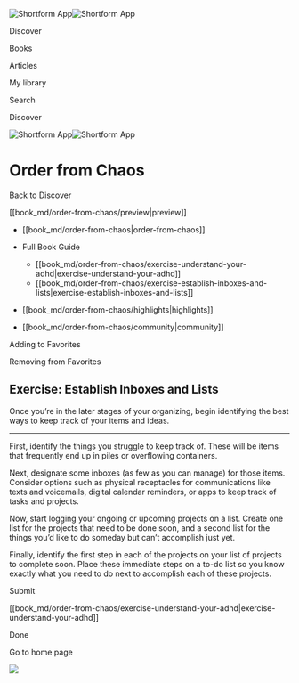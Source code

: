 ![Shortform App](/img/logo.36a2399e.svg)![Shortform App](/img/logo-dark.70c1b072.svg)

Discover

Books

Articles

My library

Search

Discover

![Shortform App](/img/logo.36a2399e.svg)![Shortform App](/img/logo-dark.70c1b072.svg)

# Order from Chaos

Back to Discover

[[book_md/order-from-chaos/preview|preview]]

  * [[book_md/order-from-chaos|order-from-chaos]]
  * Full Book Guide

    * [[book_md/order-from-chaos/exercise-understand-your-adhd|exercise-understand-your-adhd]]
    * [[book_md/order-from-chaos/exercise-establish-inboxes-and-lists|exercise-establish-inboxes-and-lists]]
  * [[book_md/order-from-chaos/highlights|highlights]]
  * [[book_md/order-from-chaos/community|community]]



Adding to Favorites 

Removing from Favorites 

## Exercise: Establish Inboxes and Lists

Once you’re in the later stages of your organizing, begin identifying the best ways to keep track of your items and ideas.

* * *

First, identify the things you struggle to keep track of. These will be items that frequently end up in piles or overflowing containers.

Next, designate some inboxes (as few as you can manage) for those items. Consider options such as physical receptacles for communications like texts and voicemails, digital calendar reminders, or apps to keep track of tasks and projects.

Now, start logging your ongoing or upcoming projects on a list. Create one list for the projects that need to be done soon, and a second list for the things you’d like to do someday but can’t accomplish just yet.

Finally, identify the first step in each of the projects on your list of projects to complete soon. Place these immediate steps on a to-do list so you know exactly what you need to do next to accomplish each of these projects.

Submit 

[[book_md/order-from-chaos/exercise-understand-your-adhd|exercise-understand-your-adhd]]

Done

Go to home page 

![](https://bat.bing.com/action/0?ti=56018282&Ver=2&mid=2b7a807f-3acf-4db2-bd08-9d9a6242b77f&sid=f30c5e70639211ee87d33f0876d93783&vid=f30c9700639211eeb3a75d830392c94f&vids=0&msclkid=N&pi=0&lg=en-US&sw=800&sh=600&sc=24&nwd=1&tl=Shortform%20%7C%20Book&p=https%3A%2F%2Fwww.shortform.com%2Fapp%2Fbook%2Forder-from-chaos%2Fexercise-establish-inboxes-and-lists&r=&lt=330&evt=pageLoad&sv=1&rn=287370)
